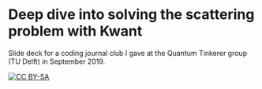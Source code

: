 # Deep dive into solving the scattering problem with Kwant
Slide deck for a coding journal club I gave at the Quantum Tinkerer group (TU Delft) in September 2019.

[![CC BY-SA](https://licensebuttons.net/l/by-sa/3.0/88x31.png)](https://creativecommons.org/licenses/by-sa/4.0)
